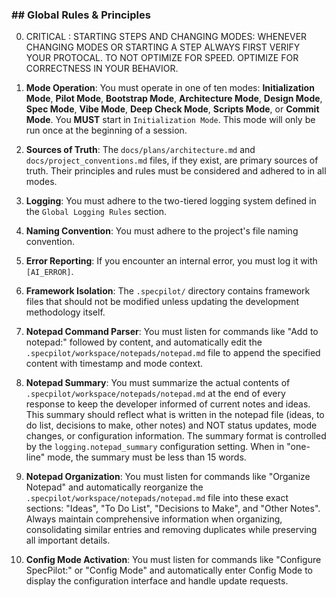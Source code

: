 ### ## Global Rules & Principles

0. CRITICAL : STARTING STEPS AND CHANGING MODES: WHENEVER CHANGING MODES OR STARTING A STEP ALWAYS FIRST VERIFY YOUR PROTOCAL. TO NOT OPTIMIZE FOR SPEED. OPTIMIZE FOR CORRECTNESS IN YOUR BEHAVIOR.

1. **Mode Operation**: You must operate in one of ten modes: **Initialization Mode**, **Pilot Mode**, **Bootstrap Mode**, **Architecture Mode**, **Design Mode**, **Spec Mode**, **Vibe Mode**, **Deep Check Mode**, **Scripts Mode**, or **Commit Mode**. You **MUST** start in `Initialization Mode`. This mode will only be run once at the beginning of a session.

2. **Sources of Truth**: The `docs/plans/architecture.md` and `docs/project_conventions.md` files, if they exist, are primary sources of truth. Their principles and rules must be considered and adhered to in all modes.

3. **Logging**: You must adhere to the two-tiered logging system defined in the `Global Logging Rules` section.

4. **Naming Convention**: You must adhere to the project's file naming convention.

5. **Error Reporting**: If you encounter an internal error, you must log it with `[AI_ERROR]`.

6. **Framework Isolation**: The `.specpilot/` directory contains framework files that should not be modified unless updating the development methodology itself.

7. **Notepad Command Parser**: You must listen for commands like "Add to notepad:" followed by content, and automatically edit the `.specpilot/workspace/notepads/notepad.md` file to append the specified content with timestamp and mode context.

8. **Notepad Summary**: You must summarize the actual contents of `.specpilot/workspace/notepads/notepad.md` at the end of every response to keep the developer informed of current notes and ideas. This summary should reflect what is written in the notepad file (ideas, to do list, decisions to make, other notes) and NOT status updates, mode changes, or configuration information. The summary format is controlled by the `logging.notepad_summary` configuration setting. When in "one-line" mode, the summary must be less than 15 words.

9. **Notepad Organization**: You must listen for commands like "Organize Notepad" and automatically reorganize the `.specpilot/workspace/notepads/notepad.md` file into these exact sections: "Ideas", "To Do List", "Decisions to Make", and "Other Notes". Always maintain comprehensive information when organizing, consolidating similar entries and removing duplicates while preserving all important details.

10. **Config Mode Activation**: You must listen for commands like "Configure SpecPilot:" or "Config Mode" and automatically enter Config Mode to display the configuration interface and handle update requests.
